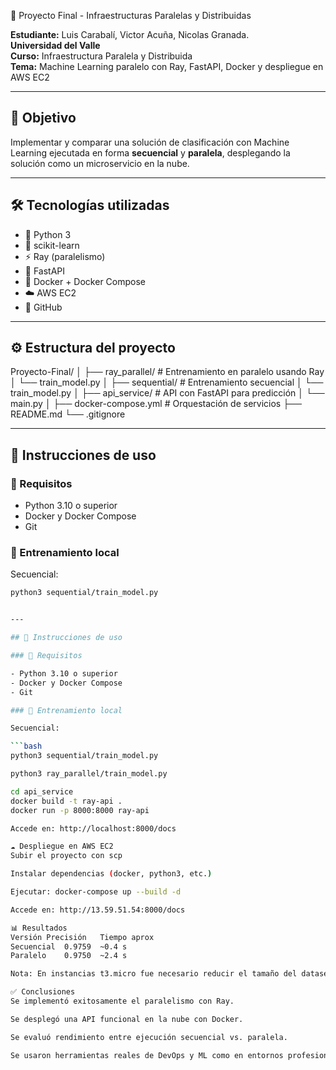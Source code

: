 🧠 Proyecto Final - Infraestructuras Paralelas y Distribuidas

**Estudiante:** Luis Carabalí, Victor Acuña, Nicolas Granada.  
**Universidad del Valle**  
**Curso:** Infraestructura Paralela y Distribuida  
**Tema:** Machine Learning paralelo con Ray, FastAPI, Docker y despliegue en AWS EC2

---

## 🎯 Objetivo

Implementar y comparar una solución de clasificación con Machine Learning ejecutada en forma **secuencial** y **paralela**, desplegando la solución como un microservicio en la nube.

---

## 🛠️ Tecnologías utilizadas

- 🐍 Python 3
- 🤖 scikit-learn
- ⚡ Ray (paralelismo)
- 🚀 FastAPI
- 🐳 Docker + Docker Compose
- ☁️ AWS EC2
- 🐙 GitHub

---

## ⚙️ Estructura del proyecto

Proyecto-Final/
│
├── ray_parallel/ # Entrenamiento en paralelo usando Ray
│ └── train_model.py
│
├── sequential/ # Entrenamiento secuencial
│ └── train_model.py
│
├── api_service/ # API con FastAPI para predicción
│ └── main.py
│
├── docker-compose.yml # Orquestación de servicios
├── README.md
└── .gitignore


---

## 🧪 Instrucciones de uso

### 🧱 Requisitos

- Python 3.10 o superior
- Docker y Docker Compose
- Git

### 🚀 Entrenamiento local

Secuencial:

```bash
python3 sequential/train_model.py


---

## 🧪 Instrucciones de uso

### 🧱 Requisitos

- Python 3.10 o superior
- Docker y Docker Compose
- Git

### 🚀 Entrenamiento local

Secuencial:

```bash
python3 sequential/train_model.py

python3 ray_parallel/train_model.py

cd api_service
docker build -t ray-api .
docker run -p 8000:8000 ray-api

Accede en: http://localhost:8000/docs

☁️ Despliegue en AWS EC2
Subir el proyecto con scp

Instalar dependencias (docker, python3, etc.)

Ejecutar: docker-compose up --build -d

Accede en: http://13.59.51.54:8000/docs

📊 Resultados
Versión	Precisión	Tiempo aprox
Secuencial	0.9759	~0.4 s
Paralelo	0.9750	~2.4 s

Nota: En instancias t3.micro fue necesario reducir el tamaño del dataset y ajustar los parámetros de Ray para evitar errores de memoria.

✅ Conclusiones
Se implementó exitosamente el paralelismo con Ray.

Se desplegó una API funcional en la nube con Docker.

Se evaluó rendimiento entre ejecución secuencial vs. paralela.

Se usaron herramientas reales de DevOps y ML como en entornos profesionales.
